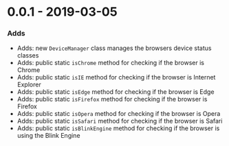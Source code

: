 # 0.0.1 - 2019-03-05

### Adds

- Adds: new `DeviceManager` class manages the browsers device status classes
- Adds: public static `isChrome` method for checking if the browser is Chrome
- Adds: public static `isIE` method for checking if the browser is Internet Explorer
- Adds: public static `isEdge` method for checking if the browser is Edge
- Adds: public static `isFirefox` method for checking if the browser is Firefox
- Adds: public static `isOpera` method for checking if the browser is Opera
- Adds: public static `isSafari` method for checking if the browser is Safari
- Adds: public static `isBlinkEngine` method for checking if the browser is using the Blink Engine